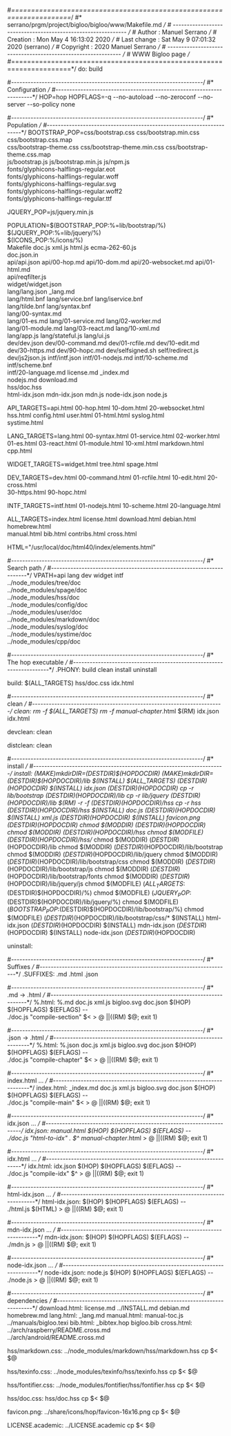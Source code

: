 #*=====================================================================*/
#*    serrano/prgm/project/bigloo/bigloo/www/Makefile.md               */
#*    -------------------------------------------------------------    */
#*    Author      :  Manuel Serrano                                    */
#*    Creation    :  Mon May  4 16:13:02 2020                          */
#*    Last change :  Sat May  9 07:01:32 2020 (serrano)                */
#*    Copyright   :  2020 Manuel Serrano                               */
#*    -------------------------------------------------------------    */
#*    WWW Bigloo page                                                  */
#*=====================================================================*/
do: build

#*---------------------------------------------------------------------*/
#*    Configuration                                                    */
#*---------------------------------------------------------------------*/
HOP=hop
HOPFLAGS=-q --no-autoload --no-zeroconf --no-server --so-policy none

#*---------------------------------------------------------------------*/
#*    Population                                                       */
#*---------------------------------------------------------------------*/
BOOTSTRAP_POP=css/bootstrap.css css/bootstrap.min.css css/bootstrap.css.map \
  css/bootstrap-theme.css css/bootstrap-theme.min.css css/bootstrap-theme.css.map \
  js/bootstrap.js js/bootstrap.min.js  js/npm.js \
  fonts/glyphicons-halflings-regular.eot \
  fonts/glyphicons-halflings-regular.woff \
  fonts/glyphicons-halflings-regular.svg \
  fonts/glyphicons-halflings-regular.woff2 \
  fonts/glyphicons-halflings-regular.ttf

JQUERY_POP=js/jquery.min.js

POPULATION=$(BOOTSTRAP_POP:%=lib/bootstrap/%) $(JQUERY_POP:%=lib/jquery/%) \
  $(ICONS_POP:%/icons/%) \
  Makefile doc.js xml.js html.js ecma-262-60.js \
  doc.json.in \
  api/api.json api/00-hop.md api/10-dom.md api/20-websocket.md api/01-html.md \
  api/reqfilter.js \
  widget/widget.json \
  lang/lang.json _lang.md \
  lang/html.bnf lang/service.bnf lang/iservice.bnf \
  lang/tilde.bnf lang/syntax.bnf \
  lang/00-syntax.md \
  lang/01-es.md lang/01-service.md lang/02-worker.md \
  lang/01-module.md lang/03-react.md lang/10-xml.md \
  lang/app.js lang/stateful.js lang/ui.js \
  dev/dev.json dev/00-command.md dev/01-rcfile.md dev/10-edit.md \
  dev/30-https.md dev/90-hopc.md dev/selfsigned.sh self/redirect.js \
  dev/js2json.js intf/intf.json intf/01-nodejs.md intf/10-scheme.md \
  intf/scheme.bnf \
  intf/20-language.md license.md _index.md \
  nodejs.md download.md \
  hss/doc.hss \
  html-idx.json mdn-idx.json mdn.js node-idx.json node.js

API_TARGETS=api.html 00-hop.html 10-dom.html 20-websocket.html \
  hss.html config.html user.html 01-html.html syslog.html \
  systime.html

LANG_TARGETS=lang.html 00-syntax.html 01-service.html 02-worker.html \
  01-es.html 03-react.html 01-module.html 10-xml.html markdown.html cpp.html

WIDGET_TARGETS=widget.html tree.html spage.html

DEV_TARGETS=dev.html 00-command.html 01-rcfile.html 10-edit.html 20-cross.html \
  30-https.html 90-hopc.html

INTF_TARGETS=intf.html 01-nodejs.html 10-scheme.html 20-language.html

ALL_TARGETS=index.html license.html download.html debian.html homebrew.html \
  manual.html bib.html contribs.html cross.html

HTML="/usr/local/doc/html40/index/elements.html"

#*---------------------------------------------------------------------*/
#*    Search path                                                      */
#*---------------------------------------------------------------------*/
VPATH=api lang dev widget intf \
  ../node_modules/tree/doc \
  ../node_modules/spage/doc \
  ../node_modules/hss/doc \
  ../node_modules/config/doc \
  ../node_modules/user/doc \
  ../node_modules/markdown/doc \
  ../node_modules/syslog/doc \
  ../node_modules/systime/doc \
  ../node_modules/cpp/doc

#*---------------------------------------------------------------------*/
#*    The hop executable                                               */
#*---------------------------------------------------------------------*/
.PHONY: build clean install uninstall

build: $(ALL_TARGETS) hss/doc.css idx.html

#*---------------------------------------------------------------------*/
#*    clean                                                            */
#*---------------------------------------------------------------------*/
clean:
	rm -f $(ALL_TARGETS)
	rm -f manual-chapter*.html
	$(RM) idx.json idx.html

devclean: clean

distclean: clean

#*---------------------------------------------------------------------*/
#*    install                                                          */
#*---------------------------------------------------------------------*/
install:
	$(MAKE) mkdir DIR=$(DESTDIR)$(HOPDOCDIR)
	$(MAKE) mkdir DIR=$(DESTDIR)$(HOPDOCDIR)/lib
	$(INSTALL) $(ALL_TARGETS) $(DESTDIR)$(HOPDOCDIR)
	$(INSTALL) idx.json $(DESTDIR)$(HOPDOCDIR)
	cp -r lib/bootstrap $(DESTDIR)$(HOPDOCDIR)/lib
	cp -r lib/jquery $(DESTDIR)$(HOPDOCDIR)/lib
	$(RM) -r -f $(DESTDIR)$(HOPDOCDIR)/hss
	cp -r hss $(DESTDIR)$(HOPDOCDIR)/hss
	$(INSTALL) doc.js $(DESTDIR)$(HOPDOCDIR)
	$(INSTALL) xml.js $(DESTDIR)$(HOPDOCDIR)
	$(INSTALL) favicon.png $(DESTDIR)$(HOPDOCDIR)
	chmod $(MODDIR) $(DESTDIR)$(HOPDOCDIR)
	chmod $(MODDIR) $(DESTDIR)$(HOPDOCDIR)/hss
	chmod $(MODFILE) $(DESTDIR)$(HOPDOCDIR)/hss/*
	chmod $(MODDIR) $(DESTDIR)$(HOPDOCDIR)/lib
	chmod $(MODDIR) $(DESTDIR)$(HOPDOCDIR)/lib/bootstrap
	chmod $(MODDIR) $(DESTDIR)$(HOPDOCDIR)/lib/jquery
	chmod $(MODDIR) $(DESTDIR)$(HOPDOCDIR)/lib/bootstrap/css
	chmod $(MODDIR) $(DESTDIR)$(HOPDOCDIR)/lib/bootstrap/js
	chmod $(MODDIR) $(DESTDIR)$(HOPDOCDIR)/lib/bootstrap/fonts
	chmod $(MODDIR) $(DESTDIR)$(HOPDOCDIR)/lib/jquery/js
	chmod $(MODFILE) $(ALL_TARGETS:%=$(DESTDIR)$(HOPDOCDIR)/%)
	chmod $(MODFILE) $(JQUERY_POP:%=$(DESTDIR)$(HOPDOCDIR)/lib/jquery/%)
	chmod $(MODFILE) $(BOOTSTRAP_POP:%=$(DESTDIR)$(HOPDOCDIR)/lib/bootstrap/%)
	chmod $(MODFILE) $(DESTDIR)$(HOPDOCDIR)/lib/bootstrap/css/*
	$(INSTALL) html-idx.json $(DESTDIR)$(HOPDOCDIR)
	$(INSTALL) mdn-idx.json $(DESTDIR)$(HOPDOCDIR)
	$(INSTALL) node-idx.json $(DESTDIR)$(HOPDOCDIR)

uninstall:

#*---------------------------------------------------------------------*/
#*    Suffixes                                                         */
#*---------------------------------------------------------------------*/
.SUFFIXES: .md .html .json

#*---------------------------------------------------------------------*/
#*    .md -> .html                                                     */
#*---------------------------------------------------------------------*/
%.html: %.md doc.js xml.js bigloo.svg doc.json
	$(HOP) $(HOPFLAGS) $(EFLAGS) -- \
          ./doc.js "compile-section" $< > $@ \
          || ($(RM) $@; exit 1)

#*---------------------------------------------------------------------*/
#*    .json -> .html                                                   */
#*---------------------------------------------------------------------*/
%.html: %.json doc.js xml.js bigloo.svg doc.json
	$(HOP) $(HOPFLAGS) $(EFLAGS) -- \
          ./doc.js "compile-chapter" $< > $@ \
          || ($(RM) $@; exit 1)

#*---------------------------------------------------------------------*/
#*    index.html ...                                                   */
#*---------------------------------------------------------------------*/
index.html: _index.md doc.js xml.js bigloo.svg doc.json
	$(HOP) $(HOPFLAGS) $(EFLAGS) -- \
          ./doc.js "compile-main" $< > $@ \
          || ($(RM) $@; exit 1)

#*---------------------------------------------------------------------*/
#*    idx.json ...                                                     */
#*---------------------------------------------------------------------*/
idx.json: manual.html
	$(HOP) $(HOPFLAGS) $(EFLAGS) -- \
          ./doc.js "html-to-idx" . $^ manual-chapter*.html > $@ \
          || ($(RM) $@; exit 1)

#*---------------------------------------------------------------------*/
#*    idx.html ...                                                     */
#*---------------------------------------------------------------------*/
idx.html: idx.json
	$(HOP) $(HOPFLAGS) $(EFLAGS) -- \
          ./doc.js "compile-idx" $^ > $@ \
          || ($(RM) $@; exit 1)

#*---------------------------------------------------------------------*/
#*    html-idx.json ...                                                */
#*---------------------------------------------------------------------*/
html-idx.json: 
	$(HOP) $(HOPFLAGS) $(EFLAGS) -- \
          ./html.js $(HTML) > $@ \
          || ($(RM) $@; exit 1)

#*---------------------------------------------------------------------*/
#*    mdn-idx.json ...                                                 */
#*---------------------------------------------------------------------*/
mdn-idx.json:
	$(HOP) $(HOPFLAGS) $(EFLAGS) -- \
          ./mdn.js > $@ \
          || ($(RM) $@; exit 1)

#*---------------------------------------------------------------------*/
#*    node-idx.json ...                                                */
#*---------------------------------------------------------------------*/
node-idx.json: node.js
	$(HOP) $(HOPFLAGS) $(EFLAGS) -- \
          ./node.js > $@ \
          || ($(RM) $@; exit 1)

#*---------------------------------------------------------------------*/
#*    dependencies                                                     */
#*---------------------------------------------------------------------*/
download.html: license.md ../INSTALL.md debian.md homebrew.md
lang.html: _lang.md
manual.html: manual-toc.js ../manuals/bigloo.texi
bib.html: _bibtex.hop bigloo.bib
cross.html: ../arch/raspberry/README.cross.md \
  ../arch/android/README.cross.md

hss/markdown.css: ../node_modules/markdown/hss/markdown.hss
	cp $< $@

hss/texinfo.css: ../node_modules/texinfo/hss/texinfo.hss
	cp $< $@

hss/fontifier.css: ../node_modules/fontifier/hss/fontifier.hss
	cp $< $@

hss/doc.css: hss/doc.hss
	cp $< $@

favicon.png: ../share/icons/hop/favicon-16x16.png
	cp $< $@

LICENSE.academic: ../LICENSE.academic
	cp $< $@
